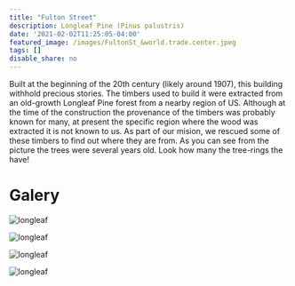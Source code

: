 ```yaml
---
title: "Fulton Street"
description: Longleaf Pine (Pinus palustris)
date: '2021-02-02T11:25:05-04:00'
featured_image: /images/FultonSt_&world.trade.center.jpeg
tags: []
disable_share: no
---
```

Built at the beginning of the 20th century (likely around 1907), this building withhold precious stories. The timbers used to build it were extracted from an old-growth Longleaf Pine forest from a nearby region of US. Although at the time of the construction the provenance of the timbers was probably known for many, at present the specific region where the wood was extracted it is not known to us.
As part of our mision, we rescued some of these timbers to find out where they are from. 
As you can see from the picture the trees were several years old. Look how many the tree-rings the have!

# Galery
![longleaf](/images/longleaf_crosssections.jpeg)

![longleaf](/images/20210115_115916.jpg)

![longleaf](/images/Fulton_field.M&M.jpg)

![longleaf](/images/Fulton_Field_Team.jpg)



